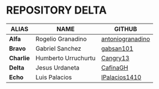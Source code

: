 # REPOSITORY DELTA

|      ALIAS   |       NAME   |  GITHUB    |
|-------------|--------------|------------|        
|     **Alfa**    |   Rogelio Granadino      |  [antoniogranadino](https://github.com/antoniogranadino)     |
|**Bravo**|      Gabriel Sanchez| [gabsan101](https://github.com/gabsan101)
|**Charlie**|Humberto Urruchurtu| [Cangry13](https://github.com/Cangry13)
|**Delta**|Jesus Urdaneta| [CafinaGH](https://github.com/cafinagh) 
|**Echo**|Luis Palacios|  [lPalacios1410](https://github.com/lpalacios1410) 
